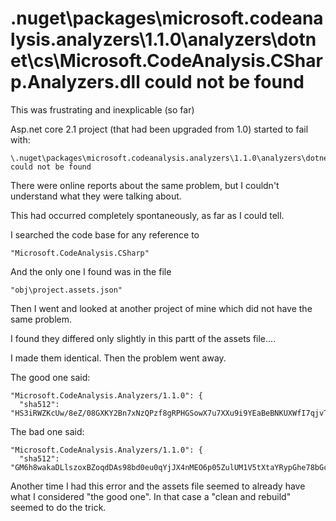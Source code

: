 # .nuget\packages\microsoft.codeanalysis.analyzers\1.1.0\analyzers\dotnet\cs\Microsoft.CodeAnalysis.CSharp.Analyzers.dll could not be found

This was frustrating and inexplicable (so far)

Asp.net core 2.1 project (that had been upgraded from 1.0) started to fail with:

	\.nuget\packages\microsoft.codeanalysis.analyzers\1.1.0\analyzers\dotnet\cs\Microsoft.CodeAnalysis.CSharp.Analyzers.dll 
	could not be found

There were online reports about the same problem, but I couldn't understand what they were talking about.

This had occurred completely spontaneously, as far as I could tell.

I searched the code base for any reference to

	"Microsoft.CodeAnalysis.CSharp" 

And the only one I found was in the file 

	"obj\project.assets.json"

Then I went and looked at another project of mine which did not have the same problem.

I found they differed only slightly in this partt of the assets file....

I made them identical. Then the problem went away.

The good one said:

    "Microsoft.CodeAnalysis.Analyzers/1.1.0": {
      "sha512": "HS3iRWZKcUw/8eZ/08GXKY2Bn7xNzQPzf8gRPHGSowX7u7XXu9i9YEaBeBNKUXWfI7qjvT2zXtLUvbN0hds8vg==",

The bad one said:

    "Microsoft.CodeAnalysis.Analyzers/1.1.0": {
      "sha512": "GM6h8wakaDLlszoxBZoqdDAs98bd0eu0qYjJX4nMEO6p05ZulUM1V5tXtaYRypGhe78bGci02ejvH4SAumYsKA==",


Another time I had this error and the assets file seemed to already have what I considered "the good one". In that case a "clean and rebuild" seemed to do the trick.



